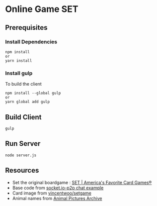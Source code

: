 # Online Game SET

## Prerequisites

### Install Dependencies
```
npm install
or
yarn install
```

### Install gulp
To build the client
```
npm install --global gulp
or
yarn global add gulp
```

## Build Client
```
gulp
```

## Run Server
```
node server.js
```

## Resources
* Set the original boardgame : [SET | America's Favorite Card Games®](http://www.setgame.com/set) 
* Base code from [socket.io-p2p chat example](https://github.com/socketio/socket.io-p2p/tree/master/examples/chat)
* Card image from [vincentwoo/setgame](https://github.com/vincentwoo/setgame)
* Animal names from [Animal Pictures Archive](http://animal.memozee.com/animal/Dic/)
